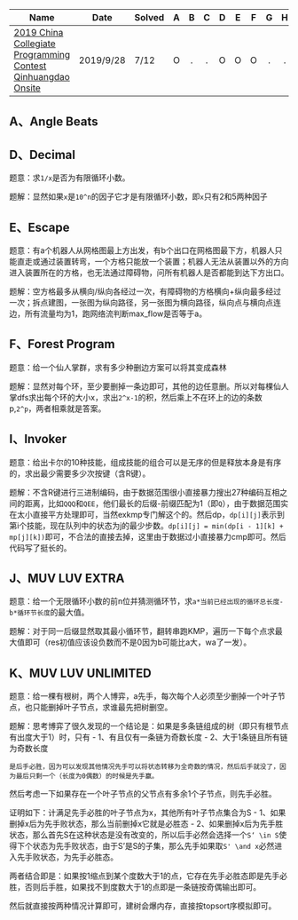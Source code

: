 | Name                                                         | Date      | Solved |  A   |  B   |  C   |  D   |  E   |  F   |  G   |  H   |  I   |  J   |  K   |  L   |
| ------------------------------------------------------------ | --------- | ------ | :--: | :--: | :--: | :--: | :--: | :--: | :--: | :--: | :--: | :--: | :--: | :--: |
| [2019 China Collegiate Programming Contest Qinhuangdao Onsite](http://acm.hdu.edu.cn/contests/contest_show.php?cid=872) | 2019/9/28 | 7/12 | O | . | . | O | O | O | . | . | O | O | O | . |

## A、Angle Beats

## D、Decimal

题意：求`1/x`是否为有限循环小数。

题解：显然如果`x`是`10^n`的因子它才是有限循环小数，即`x`只有2和5两种因子

## E、Escape

题意：有a个机器人从网格图最上方出发，有b个出口在网格图最下方，机器人只能直走或通过装置转弯，一个方格只能放一个装置；机器人无法从装置以外的方向进入装置所在的方格，也无法通过障碍物，问所有机器人是否都能到达下方出口。

题解：空方格最多从横向/纵向各经过一次，有障碍物的方格横向+纵向最多经过一次；拆点建图，一张图为纵向路径，另一张图为横向路径，纵向点与横向点连边，所有流量均为1，跑网络流判断max_flow是否等于a。

## F、Forest Program

题意：给一个仙人掌群，求有多少种删边方案可以将其变成森林

题解：显然对每个环，至少要删掉一条边即可，其他的边任意删。所以对每棵仙人掌dfs求出每个环的大小x，求出`2^x-1`的积，然后乘上不在环上的边的条数p,`2^p`，两者相乘就是答案。

## I、Invoker

题意：给出卡尔的10种技能，组成技能的组合可以是无序的但是释放本身是有序的，求出最少需要多少次按键（含R键）。

题解：不含R键进行三进制编码，由于数据范围很小直接暴力搜出27种编码互相之间的距离，比如`QQQ`和`QEE`，他们最长的后缀-前缀匹配为1（即`Q`），由于数据范围实在太小直接平方处理即可，当然exkmp专门解这个的。然后dp，`dp[i][j]`表示到第i个技能，现在队列中的状态为j的最少步数。`dp[i][j] = min(dp[i - 1][k] + mp[j][k])`即可，不合法的直接去掉，这里由于数据过小直接暴力cmp即可。然后代码写了挺长的。

## J、MUV LUV EXTRA

题意：给一个无限循环小数的前n位并猜测循环节，求`a*当前已经出现的循环总长度-b*循环节长度`的最大值。

题解：对于同一后缀显然取其最小循环节，翻转串跑KMP，遍历一下每个点求最大值即可（res初值应该设负数而不是0因为b可能比a大，wa了一发）。

## K、MUV LUV UNLIMITED

题意：给一棵有根树，两个人博弈，a先手，每次每个人必须至少删掉一个叶子节点，也只能删掉叶子节点，求谁最先把树删空。

题解：思考博弈了很久发现的一个结论是：如果是多条链组成的树（即只有根节点有出度大于1）时，只有
    - 1、有且仅有一条链为奇数长度
    - 2、大于1条链且所有链为奇数长度
    
    是后手必胜，因为可以发现其他情况先手可以将状态转移为全奇数的情况，然后后手就没了，因为最后只剩一个（长度为0偶数）的时候是先手赢。

然后考虑一下如果存在一个叶子节点的父节点有多余1个子节点，则先手必胜。

证明如下：计满足先手必胜的叶子节点为x，其他所有叶子节点集合为S
    - 1、如果删掉x后为先手败状态，那么当前删掉x它就是必胜态
    - 2、如果删掉x后为先手胜状态，那么首先S在这种状态是没有改变的，所以后手必然会选择一个`S‘ \in S`使得下个状态为先手败状态，由于S’是S的子集，那么先手如果取`S' \and x`必然进入先手败状态，为先手必胜态。

两者结合即是：如果按1缩点到某个度数大于1的点，它存在先手必胜态即是先手必胜，否则后手胜，如果找不到度数大于1的点即是一条链按奇偶输出即可。

然后就直接按两种情况计算即可，建树会爆内存，直接按topsort序模拟即可。
